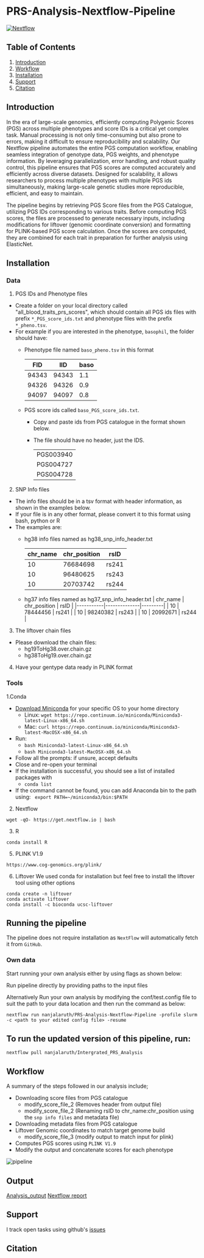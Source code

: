 # PRS-Analysis-Nextflow-Pipeline

[![Nextflow](https://img.shields.io/badge/nextflow-%E2%89%A520.04.0-brightgreen.svg)](https://www.nextflow.io/)

## Table of Contents

1.  [Introduction](#Introduction)
2.  [Workflow](#Workflow)
3.  [Installation](#Installation)
4.  [Support](#Support)
5.  [Citation](#Citation)

## Introduction
In the era of large-scale genomics, efficiently computing Polygenic Scores (PGS) across multiple phenotypes and score IDs is a critical yet complex task. Manual processing is not only time-consuming but also prone to errors, making it difficult to ensure reproducibility and scalability. Our Nextflow pipeline automates the entire PGS computation workflow, enabling seamless integration of genotype data, PGS weights, and phenotype information. By leveraging parallelization, error handling, and robust quality control, this pipeline ensures that PGS scores are computed accurately and efficiently across diverse datasets. Designed for scalability, it allows researchers to process multiple phenotypes with multiple PGS ids simultaneously, making large-scale genetic studies more reproducible, efficient, and easy to maintain.

The pipeline begins by retrieving PGS Score files from the PGS Catalogue, utilizing PGS IDs corresponding to various traits. Before computing PGS scores, the files are processed to generate necessary inputs, including modifications for liftover (genomic coordinate conversion) and formatting for PLINK-based PGS score calculation. Once the scores are computed, they are combined for each trait in preparation for further analysis using ElasticNet.

## Installation 
### Data
1. PGS IDs and Phenotype files
- Create a folder on your local directory called "all_blood_traits_prs_scores", which should contain all PGS ids files with prefix `*_PGS_score_ids.txt` and phenotype files with the prefix `*_pheno.tsv`.
- For example if you are interested in the phenotype, `basophil`, the folder should have:
  - Phenotype file named `baso_pheno.tsv` in this format

      | FID  | IID | baso    |
      |-----------|--------------|---------|
      |94343      |94343         |1.1|
      |94326      |94326         |0.9|
      |94097      |94097         |0.8|

  - PGS score ids called `baso_PGS_score_ids.txt`. 
    - Copy and paste ids from PGS catalogue in the format shown below.
    - The file should have no header, just the IDS.
  
      ||
      |-----------|
      |PGS003940|
      |PGS004727|
      |PGS004728|

2. SNP Info files
- The info files should be in a tsv format with header information, as shown in the examples below.
- If your file is in any other format, please convert it to this format using bash, python or R
- The examples are:
  - hg38 info files named as hg38_snp_info_header.txt

    | chr_name  | chr_position | rsID    |
    |-----------|--------------|---------|
    | 10   | 76684698    | rs241         |
    | 10   | 96480625    | rs243         |
    | 10   | 20703742    | rs244         |  

  - hg37 info files named as hg37_snp_info_header.txt
    | chr_name  | chr_position | rsID    |
    |-----------|--------------|---------|
    | 10   | 78444456    | rs241         |
    | 10   | 98240382     | rs243         |
    | 10   | 20992671    | rs244         |  

3. The liftover chain files
- Please download the chain files:
  - hg19ToHg38.over.chain.gz
  - hg38ToHg19.over.chain.gz

4. Have your gentype data ready in PLINK format

### Tools
1.Conda
- [Download Miniconda](https://www.anaconda.com/download/) for your specific OS to your home directory
    - Linux: `wget https://repo.continuum.io/miniconda/Miniconda3-latest-Linux-x86_64.sh`
    - Mac: `curl https://repo.continuum.io/miniconda/Miniconda3-latest-MacOSX-x86_64.sh`
- Run:
    - `bash Miniconda3-latest-Linux-x86_64.sh`
    - `bash Miniconda3-latest-MacOSX-x86_64.sh`
- Follow all the prompts: if unsure, accept defaults
- Close and re-open your terminal
- If the installation is successful, you should see a list of installed packages with
    - `conda list`
- If the command cannot be found, you can add Anaconda bin to the path using:
    ` export PATH=~/miniconda3/bin:$PATH`
    
2. Nextflow
```
wget -qO- https://get.nextflow.io | bash
```

3. R
```
conda install R
```
   
5. PLINK V1.9
```
https://www.cog-genomics.org/plink/
```
   
6. Liftover
We used conda for installation but feel free to install the liftover tool using other options
```
conda create -n liftover
conda activate liftover
conda install -c bioconda ucsc-liftover
```

## Running the pipeline
The pipeline does not require installation as `NextFlow` will automatically fetch it from `GitHub`.

### Own data
Start running your own analysis either by using flags as shown below:

Run pipeline directly by providing paths to the input files

Alternatively
 Run your own analysis by modifying the conf/test.config file to suit the path to your data location and then run the command as below:
 
 ```
 nextflow run nanjalaruth/PRS-Analysis-Nextflow-Pipeline -profile slurm -c <path to your edited config file> -resume
 ```

## To run the updated version of this pipeline, run:

 ```
 nextflow pull nanjalaruth/Intergrated_PRS_Analysis
 ```

## Workflow
A summary of the steps followed in our analysis include;
- Downloading score files from PGS catalogue
    - modify_score_file_2 (Removes header from output file)
    - modify_score_file_2 (Renaming rsID to chr_name:chr_position using the `snp info files` and metadata file)
- Downloading metadata files from PGS catalogue
- Liftover Genomic coordinates to match target genome build
    - modify_score_file_3 (modify output to match input for plink)
- Computes PGS scores using `PLINK V1.9`
- Modify the output and concatenate scores for each phenotype
  
![pipeline](https://github.com/nanjalaruth/PRS-Analysis-Nextflow-Pipeline/blob/main/output/pipeline_info/output.png)

## Output
[Analysis_output](https://nanje.quarto.pub/intergrated_prs/)
[Nextflow report]()

## Support
I track open tasks using github's [issues](https://github.com/nanjalaruth/Intergrated_PRS_Analysis/issues)

## Citation
